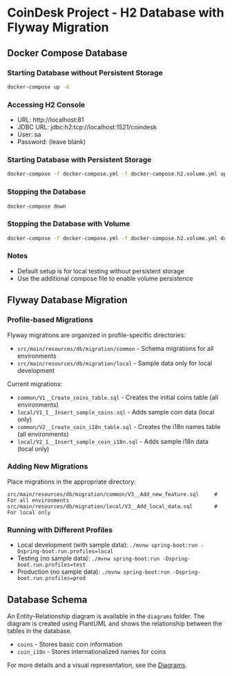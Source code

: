 # CoinDesk Project - H2 Database with Flyway Migration

## Docker Compose Database

### Starting Database without Persistent Storage
```bash
docker-compose up -d
```

### Accessing H2 Console
- URL: http://localhost:81
- JDBC URL: jdbc:h2:tcp://localhost:1521/coindesk
- User: sa
- Password: (leave blank)

### Starting Database with Persistent Storage
```bash
docker-compose -f docker-compose.yml -f docker-compose.h2.volume.yml up -d
```

### Stopping the Database
```bash
docker-compose down
```

### Stopping the Database with Volume
```bash
docker-compose -f docker-compose.yml -f docker-compose.h2.volume.yml down
```

### Notes
- Default setup is for local testing without persistent storage
- Use the additional compose file to enable volume persistence

## Flyway Database Migration

### Profile-based Migrations
Flyway migrations are organized in profile-specific directories:
- `src/main/resources/db/migration/common` - Schema migrations for all environments
- `src/main/resources/db/migration/local` - Sample data only for local development

Current migrations:
- `common/V1__Create_coins_table.sql` - Creates the initial coins table (all environments)
- `local/V1_1__Insert_sample_coins.sql` - Adds sample coin data (local only)
- `common/V2__Create_coin_i18n_table.sql` - Creates the i18n names table (all environments)
- `local/V2_1__Insert_sample_coin_i18n.sql` - Adds sample i18n data (local only)

### Adding New Migrations
Place migrations in the appropriate directory:
```
src/main/resources/db/migration/common/V3__Add_new_feature.sql     # For all environments
src/main/resources/db/migration/local/V3__Add_local_data.sql       # For local only
```

### Running with Different Profiles
- Local development (with sample data): `./mvnw spring-boot:run -Dspring-boot.run.profiles=local`
- Testing (no sample data): `./mvnw spring-boot:run -Dspring-boot.run.profiles=test`
- Production (no sample data): `./mvnw spring-boot:run -Dspring-boot.run.profiles=prod`

## Database Schema

An Entity-Relationship diagram is available in the `diagrams` folder. The diagram is created using PlantUML and shows the relationship between the tables in the database.

- `coins` - Stores basic coin information
- `coin_i18n` - Stores internationalized names for coins

For more details and a visual representation, see the [Diagrams](./diagrams/README.md).

